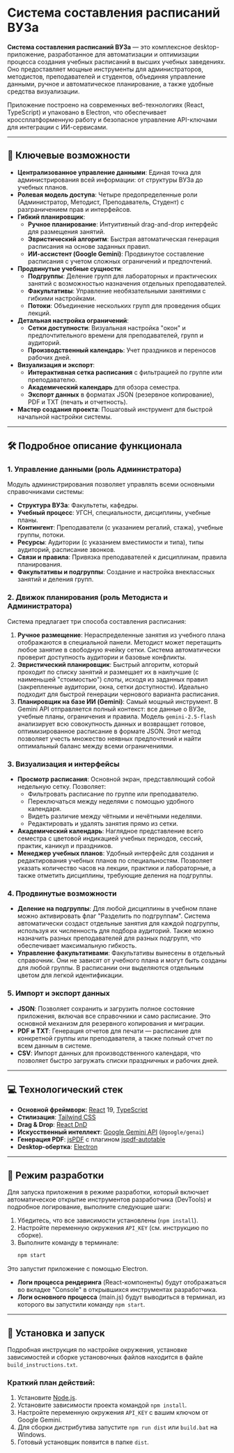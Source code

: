 # Система составления расписаний ВУЗа

**Система составления расписаний ВУЗа** — это комплексное desktop-приложение, разработанное для автоматизации и оптимизации процесса создания учебных расписаний в высших учебных заведениях. Оно предоставляет мощные инструменты для администраторов, методистов, преподавателей и студентов, объединяя управление данными, ручное и автоматическое планирование, а также удобные средства визуализации.

Приложение построено на современных веб-технологиях (React, TypeScript) и упаковано в Electron, что обеспечивает кроссплатформенную работу и безопасное управление API-ключами для интеграции с ИИ-сервисами.

---

## 🚀 Ключевые возможности

*   **Централизованное управление данными**: Единая точка для администрирования всей информации: от структуры ВУЗа до учебных планов.
*   **Ролевая модель доступа**: Четыре предопределенные роли (Администратор, Методист, Преподаватель, Студент) с разграничением прав и интерфейсов.
*   **Гибкий планировщик**:
    *   **Ручное планирование**: Интуитивный drag-and-drop интерфейс для размещения занятий.
    *   **Эвристический алгоритм**: Быстрая автоматическая генерация расписания на основе заданных правил.
    *   **ИИ-ассистент (Google Gemini)**: Продвинутое составление расписания с учетом сложных ограничений и предпочтений.
*   **Продвинутые учебные сущности**:
    *   **Подгруппы**: Деление групп для лабораторных и практических занятий с возможностью назначения отдельных преподавателей.
    *   **Факультативы**: Управление необязательными занятиями с гибкими настройками.
    *   **Потоки**: Объединение нескольких групп для проведения общих лекций.
*   **Детальная настройка ограничений**:
    *   **Сетки доступности**: Визуальная настройка "окон" и предпочтительного времени для преподавателей, групп и аудиторий.
    *   **Производственный календарь**: Учет праздников и переносов рабочих дней.
*   **Визуализация и экспорт**:
    *   **Интерактивная сетка расписания** с фильтрацией по группе или преподавателю.
    *   **Академический календарь** для обзора семестра.
    *   **Экспорт данных** в форматах JSON (резервное копирование), PDF и TXT (печать и отчетность).
*   **Мастер создания проекта**: Пошаговый инструмент для быстрой начальной настройки системы.

---

## 🛠️ Подробное описание функционала

### 1. Управление данными (роль Администратора)

Модуль администрирования позволяет управлять всеми основными справочниками системы:

*   **Структура ВУЗа**: Факультеты, кафедры.
*   **Учебный процесс**: УГСН, специальности, дисциплины, учебные планы.
*   **Контингент**: Преподаватели (с указанием регалий, стажа), учебные группы, потоки.
*   **Ресурсы**: Аудитории (с указанием вместимости и типа), типы аудиторий, расписание звонков.
*   **Связи и правила**: Привязка преподавателей к дисциплинам, правила планирования.
*   **Факультативы и подгруппы**: Создание и настройка внеклассных занятий и деления групп.

### 2. Движок планирования (роль Методиста и Администратора)

Система предлагает три способа составления расписания:

1.  **Ручное размещение**: Нераспределенные занятия из учебного плана отображаются в специальной панели. Методист может перетащить любое занятие в свободную ячейку сетки. Система автоматически проверит доступность аудитории и базовые конфликты.
2.  **Эвристический планировщик**: Быстрый алгоритм, который проходит по списку занятий и размещает их в наилучшие (с наименьшей "стоимостью") слоты, исходя из заданных правил (закрепленные аудитории, окна, сетки доступности). Идеально подходит для быстрой генерации чернового варианта расписания.
3.  **Планировщик на базе ИИ (Gemini)**: Самый мощный инструмент. В Gemini API отправляется полный контекст: все данные о ВУЗе, учебные планы, ограничения и правила. Модель `gemini-2.5-flash` анализирует всю совокупность данных и возвращает готовое, оптимизированное расписание в формате JSON. Этот метод позволяет учесть множество неявных предпочтений и найти оптимальный баланс между всеми ограничениями.

### 3. Визуализация и интерфейсы

*   **Просмотр расписания**: Основной экран, представляющий собой недельную сетку. Позволяет:
    *   Фильтровать расписание по группе или преподавателю.
    *   Переключаться между неделями с помощью удобного календаря.
    *   Видеть различие между чётными и нечётными неделями.
    *   Редактировать и удалять занятия прямо из сетки.
*   **Академический календарь**: Наглядное представление всего семестра с цветовой индикацией учебных периодов, сессий, практик, каникул и праздников.
*   **Менеджер учебных планов**: Удобный интерфейс для создания и редактирования учебных планов по специальностям. Позволяет указать количество часов на лекции, практики и лабораторные, а также отметить дисциплины, требующие деления на подгруппы.

### 4. Продвинутые возможности

*   **Деление на подгруппы**: Для любой дисциплины в учебном плане можно активировать флаг "Разделить по подгруппам". Система автоматически создаст отдельные занятия для каждой подгруппы, используя их численность для подбора аудиторий. Также можно назначить разных преподавателей для разных подгрупп, что обеспечивает максимальную гибкость.
*   **Управление факультативами**: Факультативы вынесены в отдельный справочник. Они не зависят от учебного плана и могут быть созданы для любой группы. В расписании они выделяются отдельным цветом для легкой идентификации.

### 5. Импорт и экспорт данных

*   **JSON**: Позволяет сохранить и загрузить полное состояние приложения, включая все справочники и само расписание. Это основной механизм для резервного копирования и миграции.
*   **PDF и TXT**: Генерация отчетов для печати — расписание для конкретной группы или преподавателя, а также полный отчет по всем данным в системе.
*   **CSV**: Импорт данных для производственного календаря, что позволяет быстро загружать списки праздничных и рабочих дней.

---

## 💻 Технологический стек

*   **Основной фреймворк**: [React](https://reactjs.org/) 19, [TypeScript](https://www.typescriptlang.org/)
*   **Стилизация**: [Tailwind CSS](https://tailwindcss.com/)
*   **Drag & Drop**: [React DnD](https://react-dnd.github.io/react-dnd/about)
*   **Искусственный интеллект**: [Google Gemini API](https://ai.google.dev/) (`@google/genai`)
*   **Генерация PDF**: [jsPDF](https://github.com/parallax/jsPDF) с плагином [jspdf-autotable](https://github.com/simonbengtsson/jsPDF-AutoTable)
*   **Desktop-обертка**: [Electron](https://www.electronjs.org/)

---

## 🔬 Режим разработки

Для запуска приложения в режиме разработки, который включает автоматическое открытие инструментов разработчика (DevTools) и подробное логирование, выполните следующие шаги:

1.  Убедитесь, что все зависимости установлены (`npm install`).
2.  Настройте переменную окружения `API_KEY` (см. инструкцию по сборке).
3.  Выполните команду в терминале:
    ```bash
    npm start
    ```

Это запустит приложение с помощью Electron.
*   **Логи процесса рендеринга** (React-компоненты) будут отображаться во вкладке "Console" в открывшихся инструментах разработчика.
*   **Логи основного процесса** (main.js) будут выводиться в терминал, из которого вы запустили команду `npm start`.

---

## 🚀 Установка и запуск

Подробная инструкция по настройке окружения, установке зависимостей и сборке установочных файлов находится в файле `build_instructions.txt`.

### Краткий план действий:
1.  Установите [Node.js](https://nodejs.org/).
2.  Установите зависимости проекта командой `npm install`.
3.  Настройте переменную окружения `API_KEY` с вашим ключом от Google Gemini.
4.  Для сборки дистрибутива запустите `npm run dist` или `build.bat` на Windows.
5.  Готовый установщик появится в папке `dist`.